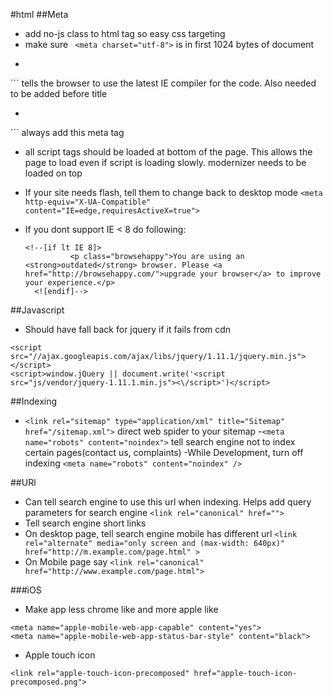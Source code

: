 #html
##Meta
- add no-js class to html tag so easy css targeting
- make sure ```
 <meta charset="utf-8">``` is in first 1024 bytes of document
- ```
<meta http-equiv="X-UA-Compatible" content="IE=Edge">```
  tells the browser to use the latest IE compiler for the code. Also needed to be added before title
- ```
<meta name="viewport" content="width=device-width, initial-scale=1">``` 
  always add this meta tag
- all script tags should be loaded at bottom of the page.
  This allows the page to load even if script is loading slowly.
  modernizer needs to be loaded on top
- If your site needs flash, tell them to change back to desktop mode ```<meta http-equiv="X-UA-Compatible" content="IE=edge,requiresActiveX=true">```  
- If you dont support IE < 8 do following:
  
  ```
  <!--[if lt IE 8]>
            <p class="browsehappy">You are using an <strong>outdated</strong> browser. Please <a href="http://browsehappy.com/">upgrade your browser</a> to improve your experience.</p>
    <![endif]-->
  ```
##Javascript  
- Should have fall back for jquery if it fails from cdn
```
<script src="//ajax.googleapis.com/ajax/libs/jquery/1.11.1/jquery.min.js"></script>
<script>window.jQuery || document.write('<script src="js/vendor/jquery-1.11.1.min.js"><\/script>')</script>
```
##Indexing
- ```<link rel="sitemap" type="application/xml" title="Sitemap" href="/sitemap.xml">``` direct web spider to your sitemap
-```<meta name="robots" content="noindex">``` tell search engine not to index certain pages(contact us, complaints)
-While Development, turn off indexing ```<meta name="robots" content="noindex" />```

##URl
- Can tell search engine to use this url when indexing. Helps add query parameters for search engine ```<link rel="canonical" href="">```
- Tell search engine short links
- On desktop page, tell search engine mobile has different url ```<link rel="alternate" media="only screen and (max-width: 640px)" href="http://m.example.com/page.html" >```
- On Mobile page say ```<link rel="canonical" href="http://www.example.com/page.html">```

###iOS
- Make app less chrome like and more apple like
```
<meta name="apple-mobile-web-app-capable" content="yes">
<meta name="apple-mobile-web-app-status-bar-style" content="black">
```
- Apple touch icon 
```
<link rel="apple-touch-icon-precomposed" href="apple-touch-icon-precomposed.png">
```
